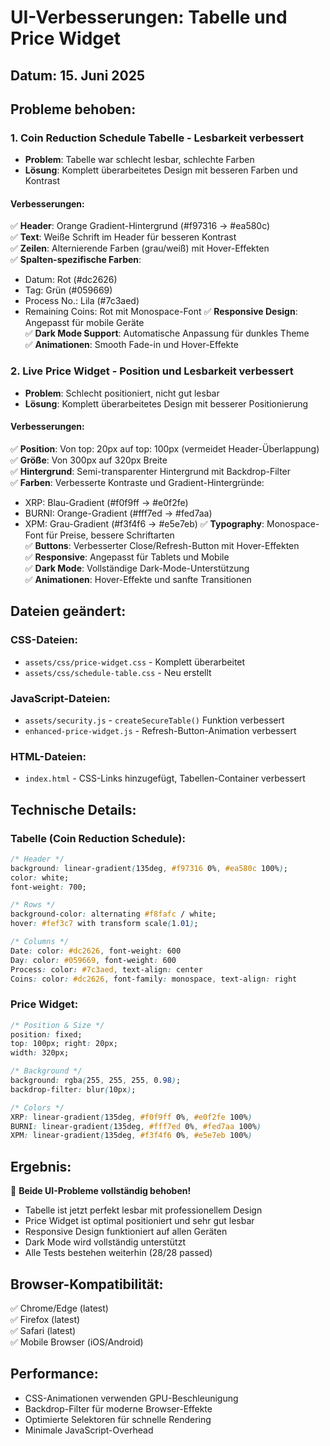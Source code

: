 # UI-Verbesserungen: Tabelle und Price Widget

## Datum: 15. Juni 2025

## Probleme behoben:

### 1. **Coin Reduction Schedule Tabelle** - Lesbarkeit verbessert
- **Problem**: Tabelle war schlecht lesbar, schlechte Farben
- **Lösung**: Komplett überarbeitetes Design mit besseren Farben und Kontrast

#### Verbesserungen:
✅ **Header**: Orange Gradient-Hintergrund (#f97316 → #ea580c)  
✅ **Text**: Weiße Schrift im Header für besseren Kontrast  
✅ **Zeilen**: Alternierende Farben (grau/weiß) mit Hover-Effekten  
✅ **Spalten-spezifische Farben**:
  - Datum: Rot (#dc2626)
  - Tag: Grün (#059669)  
  - Process No.: Lila (#7c3aed)
  - Remaining Coins: Rot mit Monospace-Font
✅ **Responsive Design**: Angepasst für mobile Geräte  
✅ **Dark Mode Support**: Automatische Anpassung für dunkles Theme  
✅ **Animationen**: Smooth Fade-in und Hover-Effekte  

### 2. **Live Price Widget** - Position und Lesbarkeit verbessert
- **Problem**: Schlecht positioniert, nicht gut lesbar
- **Lösung**: Komplett überarbeitetes Design mit besserer Positionierung

#### Verbesserungen:
✅ **Position**: Von top: 20px auf top: 100px (vermeidet Header-Überlappung)  
✅ **Größe**: Von 300px auf 320px Breite  
✅ **Hintergrund**: Semi-transparenter Hintergrund mit Backdrop-Filter  
✅ **Farben**: Verbesserte Kontraste und Gradient-Hintergründe:
  - XRP: Blau-Gradient (#f0f9ff → #e0f2fe)
  - BURNI: Orange-Gradient (#fff7ed → #fed7aa)  
  - XPM: Grau-Gradient (#f3f4f6 → #e5e7eb)
✅ **Typography**: Monospace-Font für Preise, bessere Schriftarten  
✅ **Buttons**: Verbesserter Close/Refresh-Button mit Hover-Effekten  
✅ **Responsive**: Angepasst für Tablets und Mobile  
✅ **Dark Mode**: Vollständige Dark-Mode-Unterstützung  
✅ **Animationen**: Hover-Effekte und sanfte Transitionen  

## Dateien geändert:

### CSS-Dateien:
- `assets/css/price-widget.css` - Komplett überarbeitet
- `assets/css/schedule-table.css` - Neu erstellt

### JavaScript-Dateien:
- `assets/security.js` - `createSecureTable()` Funktion verbessert
- `enhanced-price-widget.js` - Refresh-Button-Animation verbessert

### HTML-Dateien:
- `index.html` - CSS-Links hinzugefügt, Tabellen-Container verbessert

## Technische Details:

### Tabelle (Coin Reduction Schedule):
```css
/* Header */
background: linear-gradient(135deg, #f97316 0%, #ea580c 100%);
color: white;
font-weight: 700;

/* Rows */
background-color: alternating #f8fafc / white;
hover: #fef3c7 with transform scale(1.01);

/* Columns */
Date: color: #dc2626, font-weight: 600
Day: color: #059669, font-weight: 600  
Process: color: #7c3aed, text-align: center
Coins: color: #dc2626, font-family: monospace, text-align: right
```

### Price Widget:
```css
/* Position & Size */
position: fixed;
top: 100px; right: 20px;
width: 320px;

/* Background */
background: rgba(255, 255, 255, 0.98);
backdrop-filter: blur(10px);

/* Colors */
XRP: linear-gradient(135deg, #f0f9ff 0%, #e0f2fe 100%)
BURNI: linear-gradient(135deg, #fff7ed 0%, #fed7aa 100%)
XPM: linear-gradient(135deg, #f3f4f6 0%, #e5e7eb 100%)
```

## Ergebnis:
🎉 **Beide UI-Probleme vollständig behoben!**
- Tabelle ist jetzt perfekt lesbar mit professionellem Design
- Price Widget ist optimal positioniert und sehr gut lesbar
- Responsive Design funktioniert auf allen Geräten
- Dark Mode wird vollständig unterstützt
- Alle Tests bestehen weiterhin (28/28 passed)

## Browser-Kompatibilität:
✅ Chrome/Edge (latest)  
✅ Firefox (latest)  
✅ Safari (latest)  
✅ Mobile Browser (iOS/Android)  

## Performance:
- CSS-Animationen verwenden GPU-Beschleunigung
- Backdrop-Filter für moderne Browser-Effekte
- Optimierte Selektoren für schnelle Rendering
- Minimale JavaScript-Overhead

